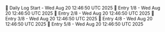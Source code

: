 📅 Daily Log Start - Wed Aug 20 12:46:50 UTC 2025
📌 Entry 1/8 - Wed Aug 20 12:46:50 UTC 2025
📌 Entry 2/8 - Wed Aug 20 12:46:50 UTC 2025
📌 Entry 3/8 - Wed Aug 20 12:46:50 UTC 2025
📌 Entry 4/8 - Wed Aug 20 12:46:50 UTC 2025
📌 Entry 5/8 - Wed Aug 20 12:46:50 UTC 2025
